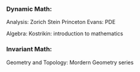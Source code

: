 
### Dynamic Math:
Analysis:
Zorich
Stein Princeton
Evans: PDE


Algebra:
Kostrikin: introduction to mathematics




### Invariant Math:

Geometry and Topology:
Mordern Geometry series

